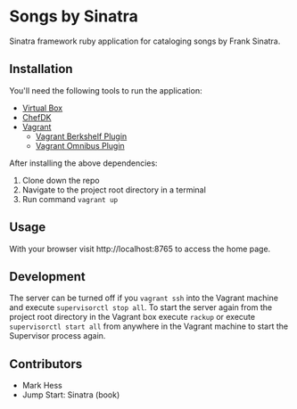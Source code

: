 # Songs by Sinatra

Sinatra framework ruby application for cataloging songs by Frank Sinatra.

## Installation
You'll need the following tools to run the application:

- [Virtual Box](https://www.virtualbox.org/)
- [ChefDK](https://downloads.chef.io/chef-dk/mac/)
- [Vagrant](https://www.vagrantup.com/downloads.html)
    - [Vagrant Berkshelf Plugin](https://github.com/berkshelf/vagrant-berkshelf)
    - [Vagrant Omnibus Plugin](https://github.com/chef/vagrant-omnibus)

After installing the above dependencies:

1. Clone down the repo
2. Navigate to the project root directory in a terminal
3. Run command `vagrant up`

## Usage

With your browser visit http://localhost:8765 to access the home page.

## Development

The server can be turned off if you `vagrant ssh` into the Vagrant machine and execute `supervisorctl stop all`.
To start the server again from the project root directory in the Vagrant box execute `rackup` or execute `supervisorctl start all` from anywhere in the Vagrant machine to start the Supervisor process again.

## Contributors

- Mark Hess
- Jump Start: Sinatra (book)
